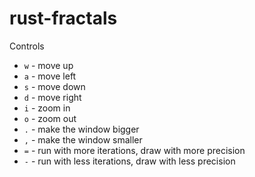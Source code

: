 # rust-fractals

Controls
* `w` - move up
* `a` - move left
* `s` - move down
* `d` - move right
* `i` - zoom in
* `o` - zoom out
* `.` - make the window bigger
* `,` - make the window smaller
* `=` - run with more iterations, draw with more precision
* `-` - run with less iterations, draw with less precision
